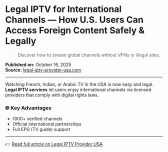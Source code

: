 
# Legal IPTV for International Channels — How U.S. Users Can Access Foreign Content Safely & Legally

> Discover how to stream global channels without VPNs or illegal sites.

**Published on:** October 16, 2025  
**Source:** [legal-iptv-provider-usa.com](https://legal-iptv-provider-usa.com/legal-iptv-for-international-channels-how-u-s-users-can-access-foreign-content-safely-legally/)

---

Watching French, Indian, or Arabic TV in the USA is now easy and legal.  
**Legal IPTV services** let users enjoy international channels via licensed providers that comply with digital rights laws.

### 🌐 Key Advantages
- 1000+ verified channels  
- Official international partnerships  
- Full EPG (TV guide) support  

---

👉 [Read full article on Legal IPTV Provider USA](https://legal-iptv-provider-usa.com/legal-iptv-for-international-channels-how-u-s-users-can-access-foreign-content-safely-legally/)
